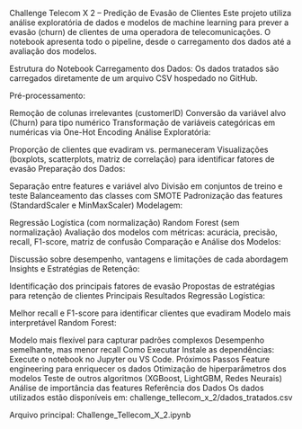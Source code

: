 Challenge Telecom X 2 – Predição de Evasão de Clientes
Este projeto utiliza análise exploratória de dados e modelos de machine learning para prever a evasão (churn) de clientes de uma operadora de telecomunicações. O notebook apresenta todo o pipeline, desde o carregamento dos dados até a avaliação dos modelos.

Estrutura do Notebook
Carregamento dos Dados:
Os dados tratados são carregados diretamente de um arquivo CSV hospedado no GitHub.

Pré-processamento:

Remoção de colunas irrelevantes (customerID)
Conversão da variável alvo (Churn) para tipo numérico
Transformação de variáveis categóricas em numéricas via One-Hot Encoding
Análise Exploratória:

Proporção de clientes que evadiram vs. permaneceram
Visualizações (boxplots, scatterplots, matriz de correlação) para identificar fatores de evasão
Preparação dos Dados:

Separação entre features e variável alvo
Divisão em conjuntos de treino e teste
Balanceamento das classes com SMOTE
Padronização das features (StandardScaler e MinMaxScaler)
Modelagem:

Regressão Logística (com normalização)
Random Forest (sem normalização)
Avaliação dos modelos com métricas: acurácia, precisão, recall, F1-score, matriz de confusão
Comparação e Análise dos Modelos:

Discussão sobre desempenho, vantagens e limitações de cada abordagem
Insights e Estratégias de Retenção:

Identificação dos principais fatores de evasão
Propostas de estratégias para retenção de clientes
Principais Resultados
Regressão Logística:

Melhor recall e F1-score para identificar clientes que evadiram
Modelo mais interpretável
Random Forest:

Modelo mais flexível para capturar padrões complexos
Desempenho semelhante, mas menor recall
Como Executar
Instale as dependências:
Execute o notebook no Jupyter ou VS Code.
Próximos Passos
Feature engineering para enriquecer os dados
Otimização de hiperparâmetros dos modelos
Teste de outros algoritmos (XGBoost, LightGBM, Redes Neurais)
Análise de importância das features
Referência dos Dados
Os dados utilizados estão disponíveis em:
challenge_tellecom_x_2/dados_tratados.csv


Arquivo principal:
Challenge_Tellecom_X_2.ipynb
